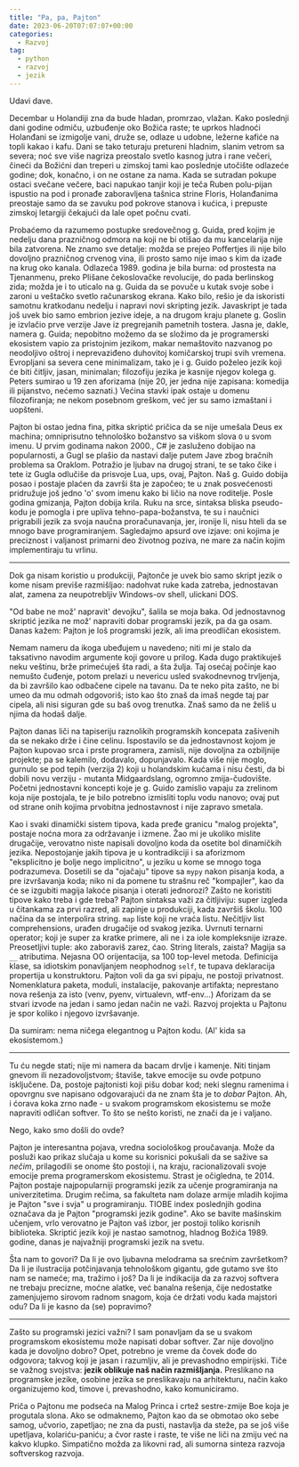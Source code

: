 ```yaml
---
title: "Pa, pa, Pajton"
date: 2023-06-20T07:07:07+00:00
categories:
  - Razvoj
tag:
  - python
  - razvoj
  - jezik
---
```


Udavi dave.

<!--more-->

Decembar u Holandiji zna da bude hladan, promrzao, vlažan. Kako poslednji dani godine odmiču, uzbuđenje oko Božića raste; te uprkos hladnoći Holanđani se izmigolje vani, druže se, odlaze u udobne, ležerne kafiće na topli kakao i kafu. Dani se tako teturaju pretureni hladnim, slanim vetrom sa severa; noć sve više nagriza preostalo svetlo kasnog jutra i rane večeri, čineći da Božićni dan treperi u zimskoj tami kao poslednje utočište odlazeće godine; dok, konačno, i on ne ostane za nama. Kada se sutradan pokupe ostaci svečane večere, baci napukao tanjir koji je teča Ruben polu-pijan ispustio na pod i pronađe zaboravljena tašnica strine Floris, Holanđanima preostaje samo da se zavuku pod pokrove stanova i kućica, i prepuste zimskoj letargiji čekajući da lale opet počnu cvati.

Probaćemo da razumemo postupke sredovečnog g. Guida, pred kojim je nedelju dana prazničnog odmora na koji ne bi otišao da mu kancelarija nije bila zatvorena. Ne znamo sve detalje: možda se prejeo Poffertjes ili nije bilo dovoljno prazničnog crvenog vina, ili prosto samo nije imao s kim da izađe na krug oko kanala. Odlazeća 1989. godina je bila burna: od prostesta na Tjenanmenu, preko Plišane čekoslovačke revolucije, do pada berlinskog zida; možda je i to uticalo na g. Guida da se povuče u kutak svoje sobe i zaroni u veštačko svetlo računarskog ekrana. Kako bilo, rešio je da iskoristi samotnu kratkodanu nedelju i napravi novi skripting jezik. Javaskript je tada još uvek bio samo embrion jezive ideje, a na drugom kraju planete g. Goslin je izvlačio prve verzije Jave iz pregrejanih pametnih tostera. Jasna je, dakle, namera g. Guida; nepobitno možemo da se složimo da je programerski ekosistem vapio za pristojnim jezikom, makar nemaštovito nazvanog po neodoljivo oštroj i neprevaziđeno duhovitoj komičarskoj trupi svih vremena. Evropljani sa severa cene minimalizam, tako je i g. Guido poželeo jezik koji će biti čitljiv, jasan, minimalan; filozofiju jezika je kasnije njegov kolega g. Peters sumirao u 19 zen aforizama (nije 20, jer jedna nije zapisana: komedija ili pijanstvo, nećemo saznati.) Većina stavki ipak ostaje u domenu filozofiranja; ne nekom posebnom greškom, već jer su samo izmaštani i uopšteni.

Pajton bi ostao jedna fina, pitka skriptić pričica da se nije umešala Deus ex machina; omniprisutno tehnološko božanstvo sa viškom slova `O` u svom imenu. U prvim godinama nakon 2000., C# je zasluženo dobijao na popularnosti, a Gugl se plašio da nastavi dalje putem Jave zbog bračnih problema sa Oraklom. Potražio je ljubav na drugoj strani, te se tako čike i tete iz Gugla odlučiše da prisvoje Lua, ups, ovaj, Pajton. Naš g. Guido dobija posao i postaje plaćen da završi šta je započeo; te u znak posvećenosti pridružuje još jedno 'o' svom imenu kako bi ličio na nove roditelje. Posle godina gmizanja, Pajton dobija krila. Ruku na srce, sintaksa bliska pseudo-kodu je pomogla i pre upliva tehno-papa-božanstva, te su i naučnici prigrabili jezik za svoja naučna proračunavanja, jer, ironije li, nisu hteli da se mnogo bave programiranjem. Sagledajmo apsurd ove izjave: oni kojima je preciznost i valjanost primarni deo životnog poziva, ne mare za način kojim implementiraju tu vrlinu.

----

Dok ga nisam koristio u produkciji, Pajtonče je uvek bio samo skript jezik o kome nisam previše razmišljao: nadohvat ruke kada zatreba, jednostavan alat, zamena za neupotrebljiv Windows-ov shell, ulickani DOS.

"Od babe ne mož' napravit' devojku", šalila se moja baka. Od jednostavnog skriptić jezika ne mož' napraviti dobar programski jezik, pa da ga osam. Danas kažem: Pajton je loš programski jezik, ali ima preodličan ekosistem.

Nemam nameru da ikoga ubeđujem u navedeno; niti mi je stalo da taksativno navodim argumente koji govore u prilog. Kada dugo praktikuješ neku veštinu, brže primećuješ šta radi, a šta žulja. Taj osećaj počinje kao nemušto čuđenje, potom prelazi u nevericu usled svakodnevnog trvljenja, da bi završilo kao odbačene cipele na tavanu. Da te neko pita zašto, ne bi umeo da mu odmah odgovoriš; isto kao što znaš da imaš negde taj par cipela, ali nisi siguran gde su baš ovog trenutka. Znaš samo da ne želiš u njima da hodaš dalje.

Pajton danas liči na tapiseriju raznolikih programskih koncepata zašivenih da se nekako drže i čine celinu. Ispostavilo se da jednostavnost kojom je Pajton kupovao srca i prste programera, zamisli, nije dovoljna za ozbiljnije projekte; pa se kalemilo, dodavalo, dopunjavalo. Kada više nije moglo, gurnulo se pod tepih (verzija 2) koji u holandskim kućama i nisu česti, da bi dobili novu verziju - mutanta Midgaardslang, ogromno zmija-čudovište. Početni jednostavni koncepti koje je g. Guido zamislio vapaju za zrelinom koja nije postojala, te je bilo potrebno izmisliti toplu vodu nanovo; ovaj put od strane onih kojima prvobitna jednostavnost i nije zapravo smetala.

Kao i svaki dinamički sistem tipova, kada pređe granicu "malog projekta", postaje noćna mora za održavanje i izmene. Žao mi je ukoliko mislite drugačije, verovatno niste napisali dovoljno koda da osetite bol dinamičkih jezika. Nepostojanje jakih tipova  je u kontradikciji i sa aforizmom "eksplicitno je bolje nego implicitno", u jeziku u kome se mnogo toga podrazumeva. Dosetili se da "ojačaju" tipove sa `mypy` nakon pisanja koda, a pre izvršavanja koda; niko ni da pomene tu strašnu reč "kompajler", kao da će se izgubiti magija lakoće pisanja i oterati jednorozi? Zašto ne koristiti tipove kako treba i gde treba? Pajton sintaksa važi za čitljiviju: super izgleda u čitankama za prvi razred, ali zapinje u produkciji, kada završiš školu. 100 načina da se interpolira string. `map` liste koji ne vraća listu. Nečitljiv list comprehensions, urađen drugačije od svakog jezika. Uvrnuti ternarni operator; koji je super za kratke primere, ali ne i za iole kompleksnije izraze. Preosetljivi tuple: ako zaboraviš zarez, ćao. String literals, zaista? Magija sa `__` atributima. Nejasna OO orijentacija, sa 100 top-level metoda. Definicija klase, sa idiotskim ponavljanjem neophodnog `self`, te tupava deklaracija propertija u konstruktoru. Pajton voli da ga svi pipaju, ne postoji privatnost. Nomenklatura paketa, moduli, instalacije, pakovanje artifakta; neprestano nova rešenja za isto (venv, pyenv, virtualevn, wtf-env...) Aforizam da se stvari izvode na jedan i samo jedan način ne važi. Razvoj projekta u Pajtonu je spor koliko i njegovo izvršavanje.

Da sumiram: nema ničega elegantnog u Pajton kodu. (Al' kida sa ekosistemom.)

----

Tu ću negde stati; nije mi namera da bacam drvlje i kamenje.  Niti tinjam gnevom ili nezadovoljstvom; štaviše, takve emocije su ovde potpuno isključene. Da, postoje pajtonisti koji pišu dobar kod; neki slegnu ramenima i opovrgnu sve napisano odgovarajući da ne znam šta je to _dobar_ Pajton. Ah, i ćorava koka zrno nađe - u svakom programskom ekosistemu se može napraviti odličan softver. To što se nešto koristi, ne znači da je i valjano.

Nego, kako smo došli do ovde?

Pajton je interesantna pojava, vredna sociološkog proučavanja. Može da posluži kao prikaz slučaja u kome su korisnici pokušali da se sažive sa _nečim_, prilagodili se onome što postoji i, na kraju, racionalizovali svoje emocije prema programerskom ekosistemu. Strast je očigledna, te 2014. Pajton postaje najpopularniji programski jezik za učenje programiranja na univerzitetima. Drugim rečima, sa fakulteta nam dolaze armije mladih kojima je Pajton "sve i svja" u programiranju. TIOBE index poslednjih godina označava da je Pajton "programski jezik godine". Ako se bavite mašinskim učenjem, vrlo verovatno je Pajton vaš izbor, jer postoji toliko korisnih biblioteka. Skriptić jezik koji je nastao samotnog, hladnog Božića 1989. godine, danas je najvažniji programski jezik na svetu.

Šta nam to govori? Da li je ovo ljubavna melodrama sa srećnim završetkom? Da li je ilustracija potčinjavanja tehnološkom gigantu, gde gutamo sve što nam se nameće; ma, tražimo i još? Da li je indikacija da za razvoj softvera ne trebaju precizne, moćne alatke, već banalna rešenja, čije nedostatke zamenjujemo sirovom radnom snagom, koja će držati vodu kada majstori odu? Da li je kasno da (se) popravimo?

----

Zašto su programski jezici važni? I sam ponavljam da se u svakom programskom ekosistemu može napisati dobar softver. Zar nije dovoljno kada je dovoljno dobro? Opet, potrebno je vreme da čovek dođe do odgovora; takvog koji je jasan i razumljiv, ali je prevashodno empirijski. Tiče se važnog svojstva: **jezik oblikuje naš način razmišljanja.** Preslikano na programske jezike, osobine jezika se preslikavaju na arhitekturu, način kako organizujemo kod, timove i, prevashodno, kako komuniciramo.

Priča o Pajtonu me podseća na Malog Princa i crtež sestre-zmije Boe koja je progutala slona. Ako se odmaknemo, Pajton kao da se obmotao oko sebe samog, učvorio, zapetljao; ne zna da pusti, nastavlja da steže, pa se još više upetljava, kolariću-paniću; a čvor raste i raste, te više ne liči na zmiju već na kakvo klupko. Simpatično možda za likovni rad, ali sumorna sinteza razvoja softverskog razvoja.